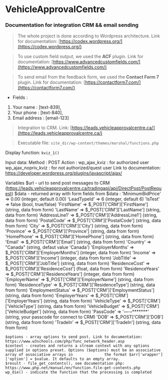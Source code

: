 # VehicleApprovalCentre
### Documentation for integration CRM &amp;&amp; email sending 

> The whole project is done according to Wordpress architecture. Link for documentation: [https://codex.wordpress.org/](https://codex.wordpress.org/)

> To use custom field output, we used the **ACF** plugin. Link for documentation: [https://www.advancedcustomfields.com/](https://www.advancedcustomfields.com/) 

> To send email from the feedback form, we used the **Contact Form 7** plugin. Link for documentation: [https://contactform7.com/](https://contactform7.com/)

* Fields :
1. Your name : [text-839],
2. Your phone : [text-840],
3. Email address : [email-123]

> Integration to CRM. Link: [https://leads.vehicleapprovalcentre.ca/](https://leads.vehicleapprovalcentre.ca/)

> Executable file: ```site_dir/wp-content/themes/marshal/functions.php```

Display function: ```kviz_1()```

Input data:
	Method : POST
	Action :
		wp_ajax_kviz 		: for authorized user
		wp_ajax_nopriv_kviz : for not authorized/quest user
Link to documentation: https://developer.wordpress.org/plugins/javascript/ajax/

Variables 
	$url - url to send post messages to CRM (https://leads.vehicleapprovalcentre.ca/tradingapi/api/DirectPost/PostRequest)
	$data - returned array with form
		fields from $data :
			'MinimumBidPrice' => 0.00 									(integer, default 0.00)
			'LeadTypeId' => 6 											(integer, default 6)
			'IsTest' => false 											(bool, true/false)
			'FirstName' => $_POST['CRM']['FirstName'] 					(string, data from form)
			'LastName' => $_POST['CRM']['LastName'] 					(string, data from form)
			'AddressLine1' => $_POST['CRM']['AddressLine1'] 			(string, data from form)
			'PostalCode' => $_POST['CRM']['PostalCode'] 				(string, data from form)
			'City' => $_POST['CRM']['City'] 							(string, data from form)
			'Province' => $_POST['CRM']['Province'] 					(string, data from form)
			'HomePhone' => $_POST['CRM']['HomePhone'] 					(string, data from form)
			'Email' => $_POST['CRM']['Email'] 							(string, data from form)
			'Country' => "Canada" 										(string, defaut value 'Canada')
			'EmployerMonths' => $_POST['CRM']['EmployerMonths'] 		(integer, data from form)
			'Income' => $_POST['CRM']['Income'] 						(integer, data from form)
			'JobTitle' => $_POST['CRM']['JobTitle'] 					(string, data from form)
			'ResidenceCost' => $_POST['CRM']['ResidenceCost'] 			(float, data from form)
			'ResidenceYears' => $_POST['CRM']['ResidenceYears'] 		(integer, data from form)
			'EmployerName' => $_POST['CRM']['EmployerName'] 			(string, data from form)
			'ResidenceType' => $_POST['CRM']['ResidenceType'] 			(string, data from form)
			'EmploymentStatus' => $_POST['CRM']['EmploymentStatus'] 	(string, data from form)
			'EmployerYears' => $_POST['CRM']['EmployerYears'] 			(string, data from form)
			'VehicleType' => $_POST['CRM']['VehicleType'] 				(string, data from form)
			'VehicleBudget' => $_POST['CRM']['VehicleBudget'] 			(string, data from form)
			'PassCode' => '*******-****-****-****-**********' 			(string, your passcode for connect to CRM)
			'DOB' => $_POST['CRM']['DOB'] 								(string, data from form)
			'TradeIn' => $_POST['CRM']['TradeIn'] 						(string, data from form)

	$options - array options to send post. Link to documentation: https://www.w3schools.com/php/func_network_header.asp
	$context - creates and returns a stream context with any options supplied in options preset. Options ($options) must be an associative array of associative arrays in 			   the format $arr['wrapper']['option'] = $value. It defaults to an empty array.
	$result - file_get_contents(), see documentation php: https://www.php.net/manual/en/function.file-get-contents.php
	wp_die() - indicate the function that the processing is completed